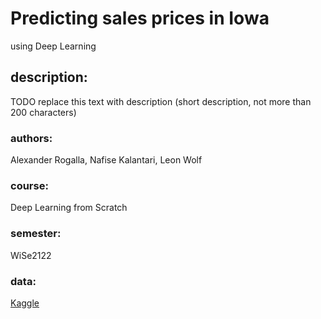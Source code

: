 # Predicting sales prices in Iowa
using Deep Learning

## description:
TODO
replace this text with description (short description, not more than 200 characters)


### authors:
Alexander Rogalla, Nafise Kalantari, Leon Wolf

### course:
Deep Learning from Scratch


### semester:
WiSe2122

### data:
[Kaggle](https://www.kaggle.com/c/house-prices-advanced-regression-techniques)
